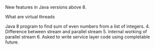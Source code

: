 New features in Java versions above 8. 

What are virtual threads 

Java 8 program to find sum of even numbers from a list of integers.
4. Difference between stream and parallel stream
5. Internal working of parallel stream 
6. Asked to write service layer code using completable future. 

